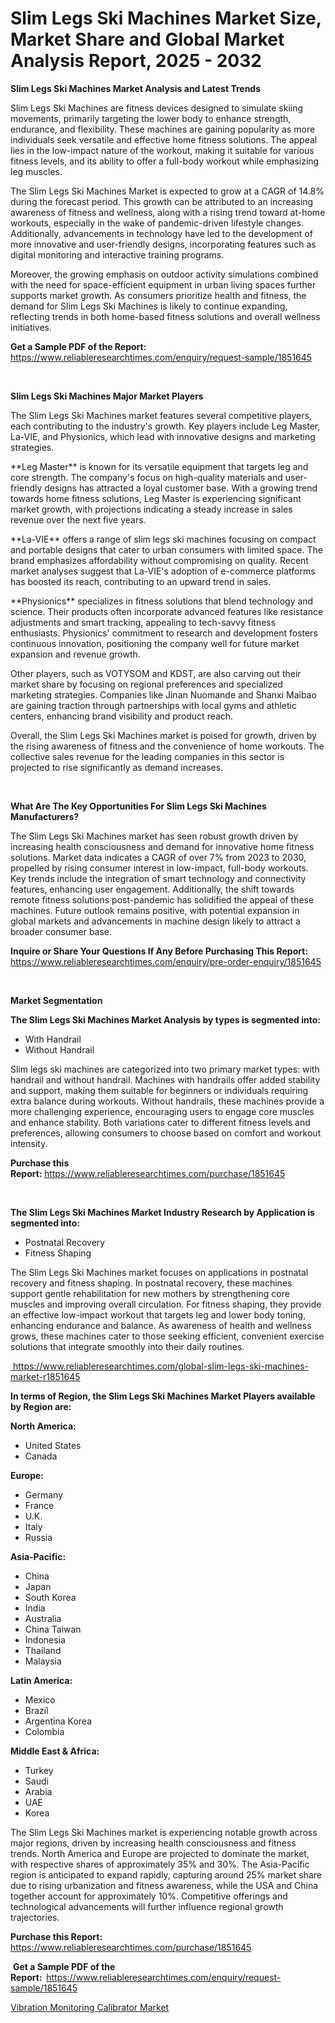 <p><h1>Slim Legs Ski Machines Market Size, Market Share and Global Market Analysis Report, 2025 - 2032</h1></p><p><strong>Slim Legs Ski Machines Market Analysis and Latest Trends</strong></p>
<p><p>Slim Legs Ski Machines are fitness devices designed to simulate skiing movements, primarily targeting the lower body to enhance strength, endurance, and flexibility. These machines are gaining popularity as more individuals seek versatile and effective home fitness solutions. The appeal lies in the low-impact nature of the workout, making it suitable for various fitness levels, and its ability to offer a full-body workout while emphasizing leg muscles.</p><p>The Slim Legs Ski Machines Market is expected to grow at a CAGR of 14.8% during the forecast period. This growth can be attributed to an increasing awareness of fitness and wellness, along with a rising trend toward at-home workouts, especially in the wake of pandemic-driven lifestyle changes. Additionally, advancements in technology have led to the development of more innovative and user-friendly designs, incorporating features such as digital monitoring and interactive training programs. </p><p>Moreover, the growing emphasis on outdoor activity simulations combined with the need for space-efficient equipment in urban living spaces further supports market growth. As consumers prioritize health and fitness, the demand for Slim Legs Ski Machines is likely to continue expanding, reflecting trends in both home-based fitness solutions and overall wellness initiatives.</p></p>
<p><strong>Get a Sample PDF of the Report:&nbsp;</strong> <a href="https://www.reliableresearchtimes.com/enquiry/request-sample/1851645?utm_campaign=3059&utm_medium=2&utm_source=Github&utm_content=ia&utm_term=26032025&utm_id=slim-legs-ski-machines">https://www.reliableresearchtimes.com/enquiry/request-sample/1851645</a></p>
<p>&nbsp;</p>
<p><strong>Slim Legs Ski Machines Major Market Players</strong></p>
<p><p>The Slim Legs Ski Machines market features several competitive players, each contributing to the industry's growth. Key players include Leg Master, La-VIE, and Physionics, which lead with innovative designs and marketing strategies.</p><p>**Leg Master** is known for its versatile equipment that targets leg and core strength. The company's focus on high-quality materials and user-friendly designs has attracted a loyal customer base. With a growing trend towards home fitness solutions, Leg Master is experiencing significant market growth, with projections indicating a steady increase in sales revenue over the next five years.</p><p>**La-VIE** offers a range of slim legs ski machines focusing on compact and portable designs that cater to urban consumers with limited space. The brand emphasizes affordability without compromising on quality. Recent market analyses suggest that La-VIE's adoption of e-commerce platforms has boosted its reach, contributing to an upward trend in sales.</p><p>**Physionics** specializes in fitness solutions that blend technology and science. Their products often incorporate advanced features like resistance adjustments and smart tracking, appealing to tech-savvy fitness enthusiasts. Physionics' commitment to research and development fosters continuous innovation, positioning the company well for future market expansion and revenue growth.</p><p>Other players, such as VOTYSOM and KDST, are also carving out their market share by focusing on regional preferences and specialized marketing strategies. Companies like Jinan Nuomande and Shanxi Maibao are gaining traction through partnerships with local gyms and athletic centers, enhancing brand visibility and product reach. </p><p>Overall, the Slim Legs Ski Machines market is poised for growth, driven by the rising awareness of fitness and the convenience of home workouts. The collective sales revenue for the leading companies in this sector is projected to rise significantly as demand increases.</p></p>
<p>&nbsp;</p>
<p><strong>What Are The Key Opportunities For Slim Legs Ski Machines Manufacturers?</strong></p>
<p><p>The Slim Legs Ski Machines market has seen robust growth driven by increasing health consciousness and demand for innovative home fitness solutions. Market data indicates a CAGR of over 7% from 2023 to 2030, propelled by rising consumer interest in low-impact, full-body workouts. Key trends include the integration of smart technology and connectivity features, enhancing user engagement. Additionally, the shift towards remote fitness solutions post-pandemic has solidified the appeal of these machines. Future outlook remains positive, with potential expansion in global markets and advancements in machine design likely to attract a broader consumer base.</p></p>
<p><strong>Inquire or Share Your Questions If Any Before Purchasing This Report:</strong> <a href="https://www.reliableresearchtimes.com/enquiry/pre-order-enquiry/1851645?utm_campaign=3059&utm_medium=2&utm_source=Github&utm_content=ia&utm_term=26032025&utm_id=slim-legs-ski-machines">https://www.reliableresearchtimes.com/enquiry/pre-order-enquiry/1851645</a></p>
<p>&nbsp;</p>
<p><strong>Market Segmentation</strong></p>
<p><strong>The Slim Legs Ski Machines Market Analysis by types is segmented into:</strong></p>
<p><ul><li>With Handrail</li><li>Without Handrail</li></ul></p>
<p><p>Slim legs ski machines are categorized into two primary market types: with handrail and without handrail. Machines with handrails offer added stability and support, making them suitable for beginners or individuals requiring extra balance during workouts. Without handrails, these machines provide a more challenging experience, encouraging users to engage core muscles and enhance stability. Both variations cater to different fitness levels and preferences, allowing consumers to choose based on comfort and workout intensity.</p></p>
<p><strong>Purchase this Report:&nbsp;</strong><a href="https://www.reliableresearchtimes.com/purchase/1851645?utm_campaign=3059&utm_medium=2&utm_source=Github&utm_content=ia&utm_term=26032025&utm_id=slim-legs-ski-machines">https://www.reliableresearchtimes.com/purchase/1851645</a></p>
<p>&nbsp;</p>
<p><strong>The Slim Legs Ski Machines Market Industry Research by Application is segmented into:</strong></p>
<p><ul><li>Postnatal Recovery</li><li>Fitness Shaping</li></ul></p>
<p><p>The Slim Legs Ski Machines market focuses on applications in postnatal recovery and fitness shaping. In postnatal recovery, these machines support gentle rehabilitation for new mothers by strengthening core muscles and improving overall circulation. For fitness shaping, they provide an effective low-impact workout that targets leg and lower body toning, enhancing endurance and balance. As awareness of health and wellness grows, these machines cater to those seeking efficient, convenient exercise solutions that integrate smoothly into their daily routines.</p></p>
<p><a href="https://www.reliableresearchtimes.com/global-slim-legs-ski-machines-market-r1851645?utm_campaign=3059&utm_medium=2&utm_source=Github&utm_content=ia&utm_term=26032025&utm_id=slim-legs-ski-machines">&nbsp;https://www.reliableresearchtimes.com/global-slim-legs-ski-machines-market-r1851645</a></p>
<p><strong>In terms of Region, the Slim Legs Ski Machines Market Players available by Region are:</strong></p>
<p>
    <p> <strong> North America: </strong>
        <ul>
            <li>United States</li>
            <li>Canada</li>
        </ul>
        </p> 
    <p> <strong> Europe: </strong>
        <ul>
            <li>Germany</li>
            <li>France</li>
            <li>U.K.</li>
            <li>Italy</li>
            <li>Russia</li>
        </ul>
        </p> 
    <p> <strong> Asia-Pacific: </strong>
        <ul>
            <li>China</li>
            <li>Japan</li>
            <li>South Korea</li>
            <li>India</li>
            <li>Australia</li>
            <li>China Taiwan</li>
            <li>Indonesia</li>
            <li>Thailand</li>
            <li>Malaysia</li>
        </ul>
        </p> 
    <p> <strong> Latin America: </strong>
        <ul>
            <li>Mexico</li>
            <li>Brazil</li>
            <li>Argentina Korea</li>
            <li>Colombia</li>
        </ul>
        </p> 
    <p> <strong> Middle East & Africa: </strong>
        <ul>
            <li>Turkey</li>
            <li>Saudi</li>
            <li>Arabia</li>
            <li>UAE</li>
            <li>Korea</li>
        </ul>
    </p>
    </p>
<p><p>The Slim Legs Ski Machines market is experiencing notable growth across major regions, driven by increasing health consciousness and fitness trends. North America and Europe are projected to dominate the market, with respective shares of approximately 35% and 30%. The Asia-Pacific region is anticipated to expand rapidly, capturing around 25% market share due to rising urbanization and fitness awareness, while the USA and China together account for approximately 10%. Competitive offerings and technological advancements will further influence regional growth trajectories.</p></p>
<p><strong>Purchase this Report: </strong><a href="https://www.reliableresearchtimes.com/purchase/1851645?utm_campaign=3059&utm_medium=2&utm_source=Github&utm_content=ia&utm_term=26032025&utm_id=slim-legs-ski-machines">https://www.reliableresearchtimes.com/purchase/1851645</a></p>
<p>&nbsp;<strong>Get a Sample PDF of the Report:&nbsp;&nbsp;</strong><a href="https://www.reliableresearchtimes.com/enquiry/request-sample/1851645?utm_campaign=3059&utm_medium=2&utm_source=Github&utm_content=ia&utm_term=26032025&utm_id=slim-legs-ski-machines">https://www.reliableresearchtimes.com/enquiry/request-sample/1851645</a></p>
<p><strong></strong></p>
<p><p><a href="https://github.com/scaseiargas/Market-Research-Report-List-1/blob/main/vibration-monitoring-calibrator-market.md?utm_campaign=3059&utm_medium=2&utm_source=Github&utm_content=ia&utm_term=26032025&utm_id=slim-legs-ski-machines">Vibration Monitoring Calibrator Market</a></p></p>